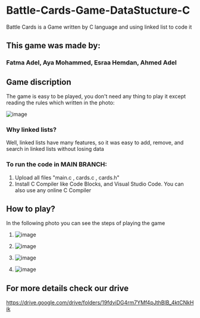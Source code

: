 # Battle-Cards-Game-DataStucture-C
Battle Cards is a Game written by C language and using linked list to code it

## This game was made by:
### Fatma Adel, Aya Mohammed, Esraa Hemdan, Ahmed Adel

## Game discription 
The game is easy to be played, you don't need any thing to play it except reading the rules which written in the photo:

![image](https://user-images.githubusercontent.com/68230239/166138392-3bec79de-24e7-42af-a239-f39121426c0b.png)

### Why linked lists?
Well, linked lists have many features, so it was easy to add, remove, and search in linked lists without losing data

### To run the code in MAIN BRANCH:
1) Upload all files "main.c , cards.c , cards.h"
2) Install C Compiler like Code Blocks, and Visual Studio Code. You can also use any online C Compiler


## How to play?
In the following photo you can see the steps of playing the game 

1) ![image](https://user-images.githubusercontent.com/68230239/169610314-eeb1653f-5a8e-4420-95f4-439713f7ae1f.png)

2) ![image](https://user-images.githubusercontent.com/68230239/169610821-38c92214-f98d-46b8-ad8e-0f03f9f1d38c.png)

3) ![image](https://user-images.githubusercontent.com/68230239/169610871-d1c5b17c-4b8a-4422-9448-8dd338b683df.png)

4) ![image](https://user-images.githubusercontent.com/68230239/169610931-9f3f6449-c710-4f43-900a-12fd7de5ec74.png)


## For more details check our drive
https://drive.google.com/drive/folders/19fdviDG4rm7YMf4pJthBlB_4ktCNkHik
